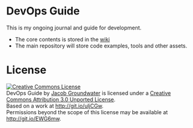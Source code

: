 # DevOps Guide

This is my ongoing journal and guide for development.

- The core contents is stored in the [wiki][1]
- The main repository will store code examples, tools and other assets.

# License

<a rel="license" href="http://creativecommons.org/licenses/by/3.0/deed.en_US"><img alt="Creative Commons License" style="border-width:0" src="http://i.creativecommons.org/l/by/3.0/88x31.png" /></a><br /><span xmlns:dct="http://purl.org/dc/terms/" property="dct:title">DevOps Guide</span> by <a xmlns:cc="http://creativecommons.org/ns#" href="http://git.io/E4CGyw" property="cc:attributionName" rel="cc:attributionURL">Jacob Groundwater</a> is licensed under a <a rel="license" href="http://creativecommons.org/licenses/by/3.0/deed.en_US">Creative Commons Attribution 3.0 Unported License</a>.<br />Based on a work at <a xmlns:dct="http://purl.org/dc/terms/" href="http://git.io/uljCGw" rel="dct:source">http://git.io/uljCGw</a>.<br />Permissions beyond the scope of this license may be available at <a xmlns:cc="http://creativecommons.org/ns#" href="http://git.io/EWG6mw" rel="cc:morePermissions">http://git.io/EWG6mw</a>.

[1]: https://github.com/jacobgroundwater/devops/wiki
